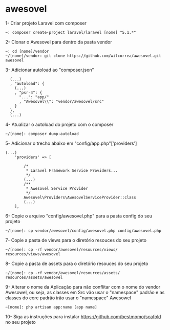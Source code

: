 # awesovel

1- Criar projeto Laravel com composer 
```
~: composer create-project laravel/laravel [nome] "5.1.*"
```
2- Clonar o Awesovel para dentro da pasta vendor
```
~: cd [nome]/vendor
~/[nome]/vendor: git clone https://github.com/wilcorrea/awesovel.git awesovel
```
3- Adicionar autoload ao "composer.json"
```
  (...)
  , "autoload": {
    (...)
    , "psr-4": {
      "...": "app/"
      , "Awesovel\\": "vendor/awesovel/src"
    }
  },
  (...)
```
4- Atualizar o autoload do projeto com o composer
```
~/[nome]: composer dump-autoload
```
5- Adicionar o trecho abaixo em "config/app.php"['providers']
```
(...)
    'providers' => [

        /*
         * Laravel Framework Service Providers...
         */
        (...)
        /**
         * Awesovel Service Provider
         */
        Awesovel\Providers\AwesovelServiceProvider::class
        (...)
    ],
```
6- Copie o arquivo "config/awesovel.php" para a pasta config do seu projeto
```
~/[nome]: cp vendor/awesovel/config/awesovel.php config/awesovel.php
```
7- Copie a pasta de views para o diretório resouces do seu projeto
```
~/[nome]: cp -rf vendor/awesovel/resources/views/ resources/views/awesovel
```
8- Copie a pasta de assets para o diretório resouces do seu projeto
```
~/[nome]: cp -rf vendor/awesovel/resources/assets/ resources/assets/awesovel
```
9- Alterar o nome da Aplicação para não conflitar com o nome do vendor Awesowel, ou seja, as classes em Src vão usar o "namespace" padrão e as classes do core padrão irão usar o "namespace" Awesowel
```
~[nome]: php artisan app:name [app name]
```
10- Siga as instruções para instalar https://github.com/bestmomo/scafold no seu projeto


